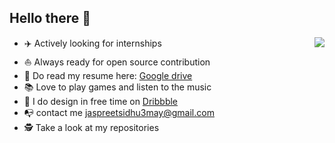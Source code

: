 ## Hello there 👋


<img align="right" src="https://github-readme-stats.vercel.app/api?username=jaspreetsidhu3&show_icon=true&hide_border=true" />

* ✈️ Actively looking for internships
* ⛵ Always ready for open source contribution
* 💼 Do read my resume here: [Google drive](https://drive.google.com/file/d/1YzHvuccEFF_KV7W0cKScEYwktkd1kE0s/view)
* 📚 Love to play games and listen to the music
* 🎨 I do design in free time on [Dribbble](https://dribbble.com/Jaspreet_Sidhu)
* 📭 contact me jaspreetsidhu3may@gmail.com
* 🕵 Take a look at my repositories

